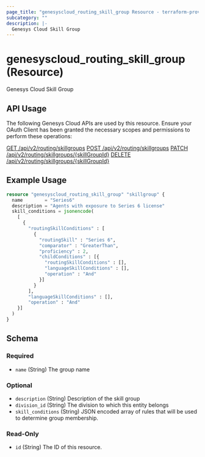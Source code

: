 ```yaml
---
page_title: "genesyscloud_routing_skill_group Resource - terraform-provider-genesyscloud"
subcategory: ""
description: |-
  Genesys Cloud Skill Group
---
```

# genesyscloud_routing_skill_group (Resource)

Genesys Cloud Skill Group

## API Usage
The following Genesys Cloud APIs are used by this resource. Ensure your OAuth Client has been granted the necessary scopes and permissions to perform these operations:

[GET /api/v2/routing/skillgroups](https://developer.genesys.cloud/platform/preview-apis#get-api-v2-routing-skillgroups)
[POST /api/v2/routing/skillgroups](https://developer.genesys.cloud/platform/preview-apis#post-api-v2-routing-skillgroups)
[PATCH /api/v2/routing/skillgroups/{skillGroupId}](https://developer.genesys.cloud/platform/preview-apis#patch-api-v2-routing-skillgroups--skillGroupId-)
[DELETE /api/v2/routing/skillgroups/{skillGroupId}](https://developer.genesys.cloud/platform/preview-apis#delete-api-v2-routing-skillgroups--skillGroupId-)

## Example Usage

```terraform
resource "genesyscloud_routing_skill_group" "skillgroup" {
  name        = "Series6"
  description = "Agents with exposure to Series 6 license"
  skill_conditions = jsonencode(
    [
      {
        "routingSkillConditions" : [
          {
            "routingSkill" : "Series 6",
            "comparator" : "GreaterThan",
            "proficiency" : 2,
            "childConditions" : [{
              "routingSkillConditions" : [],
              "languageSkillConditions" : [],
              "operation" : "And"
            }]
          }
        ],
        "languageSkillConditions" : [],
        "operation" : "And"
    }]
  )
}
```

<!-- schema generated by tfplugindocs -->
## Schema

### Required

- `name` (String) The group name

### Optional

- `description` (String) Description of the skill group
- `division_id` (String) The division to which this entity belongs
- `skill_conditions` (String) JSON encoded array of rules that will be used to determine group membership.

### Read-Only

- `id` (String) The ID of this resource.


